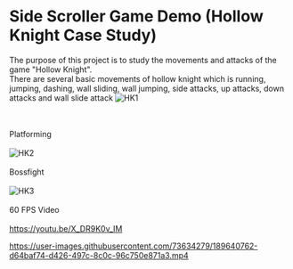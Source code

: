 # Side Scroller Game Demo (Hollow Knight Case Study)
The purpose of this project is to study the movements and attacks of the game "Hollow Knight".
<br/>
There are several basic movements of hollow knight which is running, jumping, dashing, wall sliding, wall jumping, side attacks, up attacks, down attacks and wall slide attack
![HK1](https://raw.githubusercontent.com/anasali47/portfolio/main/HKSideScroller/Images/HK1.gif)

<br/><br/>
Platforming
<br/><br/>
![HK2](https://raw.githubusercontent.com/anasali47/portfolio/main/HKSideScroller/Images/HK2.gif)
<br/><br/>
Bossfight
<br/><br/>
![HK3](https://raw.githubusercontent.com/anasali47/portfolio/main/HKSideScroller/Images/HK3.gif)
<br/><br/>
60 FPS Video
<br/><br/>
https://youtu.be/X_DR9K0v_IM


https://user-images.githubusercontent.com/73634279/189640762-d64baf74-d426-497c-8c0c-96c750e871a3.mp4



